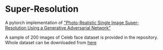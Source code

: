 # Super-Resolution
A pytorch implementation of ["Photo-Realistic Single Image Super-Resolution Using a Generative Adversarial Network"](https://arxiv.org/pdf/1609.04802.pdf)

A sample of 200 images of Celeb face dataset is provided in the repository. Whole dataset can be downloaded from [here](https://www.kaggle.com/jessicali9530/celeba-dataset/downloads/celeba-dataset.zip/2)
